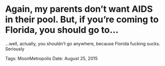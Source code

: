 # Again, my parents don’t want AIDS in their pool. But, if you’re coming to Florida, you should go to…
…well, actually, you shouldn’t go anywhere, because Florida fucking sucks.
Seriously

Tags: MoonMetropolis
Date: August 25, 2015
